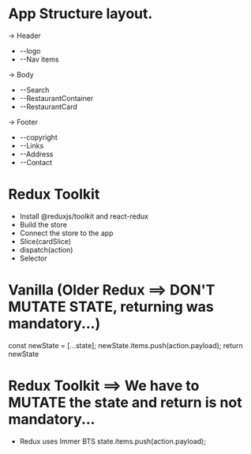 # App Structure layout.

-> Header

- --logo
- --Nav items

-> Body

- --Search
- --RestaurantContainer
- --RestaurantCard

-> Footer

- --copyright
- --Links
- --Address
- --Contact

# Redux Toolkit

- Install @reduxjs/toolkit and react-redux
- Build the store
- Connect the store to the app
- Slice(cardSlice)
- dispatch(action)
- Selector

# Vanilla (Older Redux ==> DON'T MUTATE STATE, returning was mandatory...)

const newState = [...state];
newState.items.push(action.payload);
return newState

# Redux Toolkit ==> We have to MUTATE the state and return is not mandatory...

- Redux uses Immer BTS
  state.items.push(action.payload);
